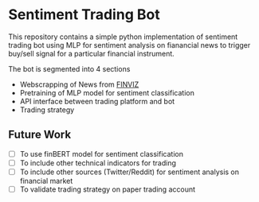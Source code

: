 # Sentiment Trading Bot

This repository contains a simple python implementation of sentiment trading bot using MLP for sentiment analysis on fianancial news to trigger buy/sell signal for a particular financial instrument.

The bot is segmented into 4 sections
- Webscrapping of News from [FINVIZ](https://finviz.com/)
- Pretraining of MLP model for sentiment classification
- API interface between trading platform and bot
- Trading strategy


## Future Work
- [ ] To use finBERT model for sentiment classification
- [ ] To include other technical indicators for trading
- [ ] To include other sources (Twitter/Reddit) for sentiment analysis on financial market
- [ ] To validate trading strategy on paper trading account
